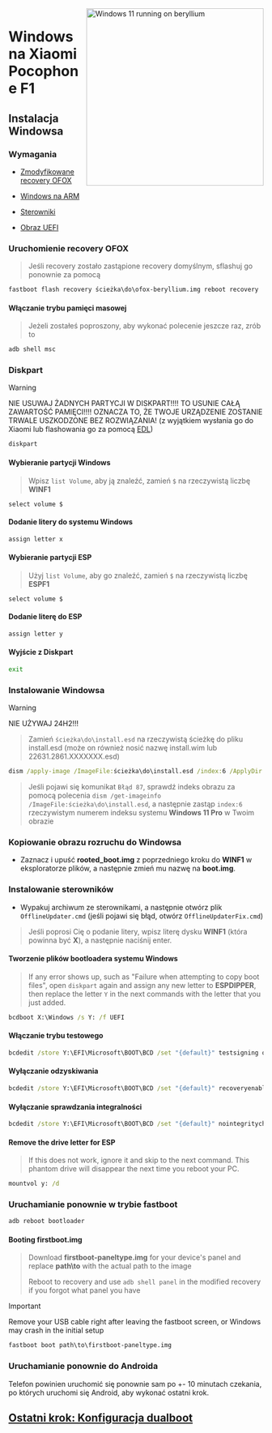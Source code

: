 <img align="right" src="https://github.com/n00b69/woa-beryllium/blob/main/beryllium.png" width="350" alt="Windows 11 running on beryllium">

# Windows na Xiaomi Pocophone F1

## Instalacja Windowsa

### Wymagania
- [Zmodyfikowane recovery OFOX](https://github.com/n00b69/woa-beryllium/releases/tag/Recovery)

- [Windows na ARM](https://arkt-7.github.io/woawin/)
  
- [Sterowniki](https://github.com/n00b69/woa-beryllium/releases/tag/Drivers)

- [Obraz UEFI](https://github.com/n00b69/woa-beryllium/releases/tag/UEFI)

### Uruchomienie recovery OFOX
> Jeśli recovery zostało zastąpione recovery domyślnym, sflashuj go ponownie za pomocą
```cmd
fastboot flash recovery ścieżka\do\ofox-beryllium.img reboot recovery
```

#### Włączanie trybu pamięci masowej
> Jeżeli zostałeś poproszony, aby wykonać polecenie jeszcze raz, zrób to
```cmd
adb shell msc
```

### Diskpart
> [!WARNING]
> NIE USUWAJ ŻADNYCH PARTYCJI W DISKPART!!!! TO USUNIE CAŁĄ ZAWARTOŚĆ PAMIĘCI!!!! OZNACZA TO, ŻE TWOJE URZĄDZENIE ZOSTANIE TRWALE USZKODZONE BEZ ROZWIĄZANIA! (z wyjątkiem wysłania go do Xiaomi lub flashowania go za pomocą [EDL](edl.md))
```cmd
diskpart
```

#### Wybieranie partycji Windows
> Wpisz `list Volume`, aby ją znaleźć, zamień `$` na rzeczywistą liczbę **WINF1**
```diskpart
select volume $
```

#### Dodanie litery do systemu Windows
```cmd
assign letter x
```

#### Wybieranie partycji ESP
> Użyj `list Volume`, aby go znaleźć, zamień `$` na rzeczywistą liczbę **ESPF1**
```diskpart
select volume $
```

#### Dodanie literę do ESP
```cmd
assign letter y
```

#### Wyjście z Diskpart
```cmd
exit
```

### Instalowanie Windowsa
> [!WARNING]
> NIE UŻYWAJ 24H2!!!

> Zamień `ścieżka\do\install.esd` na rzeczywistą ścieżkę do pliku install.esd (może on również nosić nazwę install.wim lub 22631.2861.XXXXXXX.esd)
```cmd
dism /apply-image /ImageFile:ścieżka\do\install.esd /index:6 /ApplyDir:X:\
```

> Jeśli pojawi się komunikat `Błąd 87`, sprawdź indeks obrazu za pomocą polecenia `dism /get-imageinfo /ImageFile:ścieżka\do\install.esd`, a następnie zastąp `index:6` rzeczywistym numerem indeksu systemu **Windows 11 Pro** w Twoim obrazie

### Kopiowanie obrazu rozruchu do Windowsa
- Zaznacz i upuść **rooted_boot.img** z poprzedniego kroku do **WINF1** w eksploratorze plików, a następnie zmień mu nazwę na **boot.img**.

### Instalowanie sterowników
- Wypakuj archiwum ze sterownikami, a następnie otwórz plik `OfflineUpdater.cmd` (jeśli pojawi się błąd, otwórz `OfflineUpdaterFix.cmd`)
 
> Jeśli poprosi Cię o podanie litery, wpisz literę dysku **WINF1** (która powinna być **X**), a następnie naciśnij enter.

#### Tworzenie plików bootloadera systemu Windows
> If any error shows up, such as "Failure when attempting to copy boot files", open `diskpart` again and assign any new letter to **ESPDIPPER**, then replace the letter `Y` in the next commands with the letter that you just added.
```cmd
bcdboot X:\Windows /s Y: /f UEFI
```

#### Włączanie trybu testowego
```cmd
bcdedit /store Y:\EFI\Microsoft\BOOT\BCD /set "{default}" testsigning on
```

#### Wyłączanie odzyskiwania
```cmd
bcdedit /store Y:\EFI\Microsoft\BOOT\BCD /set "{default}" recoveryenabled no
```

#### Wyłączanie sprawdzania integralności
```cmd
bcdedit /store Y:\EFI\Microsoft\BOOT\BCD /set "{default}" nointegritychecks on
```

#### Remove the drive letter for ESP
> If this does not work, ignore it and skip to the next command. This phantom drive will disappear the next time you reboot your PC.
```cmd
mountvol y: /d
```

### Uruchamianie ponownie w trybie fastboot
```cmd
adb reboot bootloader
```

#### Booting firstboot.img
> Download **firstboot-paneltype.img** for your device's panel and replace **path\to** with the actual path to the image
>
> Reboot to recovery and use `adb shell panel` in the modified recovery if you forgot what panel you have

> [!Important]
> Remove your USB cable right after leaving the fastboot screen, or Windows may crash in the initial setup
```cmd
fastboot boot path\to\firstboot-paneltype.img
```

### Uruchamianie ponownie do Androida
Telefon powinien uruchomić się ponownie sam po +- 10 minutach czekania, po których uruchomi się Android, aby wykonać ostatni krok.

## [Ostatni krok: Konfiguracja dualboot](4-dualboot.md)

















